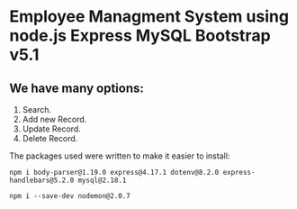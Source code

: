 # Employee Managment System using node.js Express MySQL Bootstrap v5.1

## We have many options:
1. Search.
2. Add new Record.
3. Update Record.
4. Delete Record.

The packages used were written to make it easier to install:
```
npm i body-parser@1.19.0 express@4.17.1 dotenv@8.2.0 express-handlebars@5.2.0 mysql@2.18.1
```
```
npm i --save-dev nodemon@2.0.7
```
